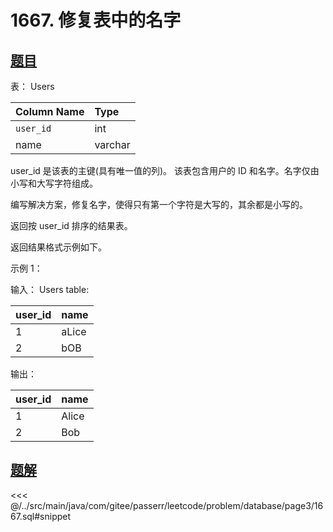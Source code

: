 # 1667. 修复表中的名字
## [题目](https://leetcode.cn/problems/fix-names-in-a-table/)

表： Users

| Column Name | Type    |
|:------------|:--------|
| `user_id`   | int     |
| name        | varchar |

user_id 是该表的主键(具有唯一值的列)。
该表包含用户的 ID 和名字。名字仅由小写和大写字符组成。

编写解决方案，修复名字，使得只有第一个字符是大写的，其余都是小写的。

返回按 user_id 排序的结果表。

返回结果格式示例如下。

示例 1：

输入：
Users table:

| user_id | name  |
|:--------|:------|
| 1       | aLice |
| 2       | bOB   |

输出：

| user_id | name  |
|:--------|:------|
| 1       | Alice |
| 2       | Bob   |

## [题解](https://github.com/PasseRR/JavaLeetCode/blob/master/src/main/java/com/gitee/passerr/leetcode/problem/database/page3/1667.sql)

<<< @/../src/main/java/com/gitee/passerr/leetcode/problem/database/page3/1667.sql#snippet
